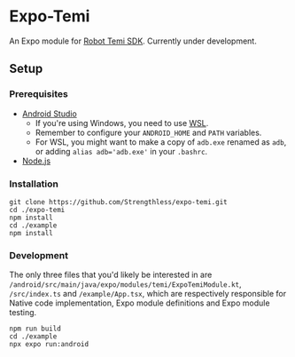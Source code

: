 # Expo-Temi
An Expo module for [Robot Temi SDK](https://github.com/robotemi/sdk). Currently under development.

## Setup
### Prerequisites
- [Android Studio](https://docs.expo.dev/workflow/android-studio-emulator/#set-up-a-virtual-device) 
    - If you're using Windows, you need to use [WSL](https://learn.microsoft.com/en-us/windows/wsl/install).
    - Remember to configure your `ANDROID_HOME` and `PATH` variables. 
    - For WSL, you might want to make a copy of `adb.exe` renamed as `adb`, or adding `alias adb='adb.exe'` in your `.bashrc`.
- [Node.js](https://nodejs.org/en/download)
### Installation
```
git clone https://github.com/Strengthless/expo-temi.git
cd ./expo-temi
npm install
cd ./example
npm install
```
### Development
The only three files that you'd likely be interested in are `/android/src/main/java/expo/modules/temi/ExpoTemiModule.kt`, `/src/index.ts` and `/example/App.tsx`, which are respectively responsible for Native code implementation, Expo module definitions and Expo module testing.
```
npm run build
cd ./example
npx expo run:android
```